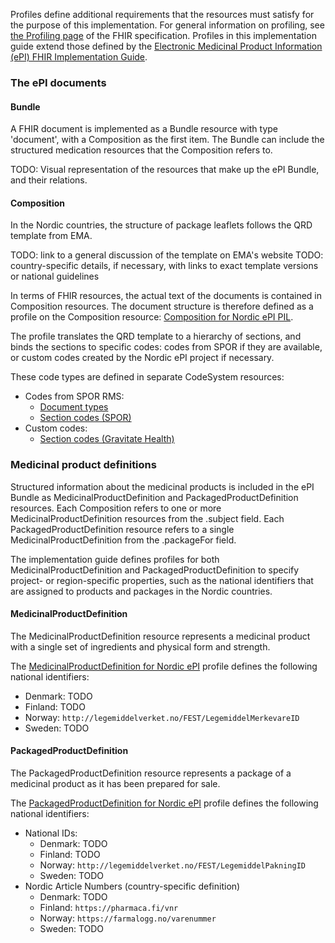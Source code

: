 Profiles define additional requirements that the resources must satisfy for the purpose of this implementation. For general information on profiling, see [the Profiling page](http://hl7.org/fhir/R5/profiling.html) of the FHIR specification. Profiles in this implementation guide extend those defined by the [Electronic Medicinal Product Information (ePI) FHIR Implementation Guide](http://hl7.org/fhir/uv/emedicinal-product-info/).

### The ePI documents

#### Bundle

A FHIR document is implemented as a Bundle resource with type 'document', with a Composition as the first item. The Bundle can include the structured medication resources that the Composition refers to.

TODO: Visual representation of the resources that make up the ePI Bundle, and their relations.

#### Composition

In the Nordic countries, the structure of package leaflets follows the QRD template from EMA.

TODO: link to a general discussion of the template on EMA's website
TODO: country-specific details, if necessary, with links to exact template versions or national guidelines

In terms of FHIR resources, the actual text of the documents is contained in Composition resources. The document structure is therefore defined as a profile on the Composition resource: [Composition for Nordic ePI PIL](StructureDefinition-Nordic-ePI-Composition-PIL.html).

The profile translates the QRD template to a hierarchy of sections, and binds the sections to specific codes: codes from SPOR if they are available, or custom codes created by the Nordic ePI project if necessary.

These code types are defined in separate CodeSystem resources:

* Codes from SPOR RMS:
  * [Document types](CodeSystem-EmaRmsDocTypes.html)
  * [Section codes (SPOR)](CodeSystem-EmaRmsQrd.html)
* Custom codes:
  * [Section codes (Gravitate Health)](CodeSystem-GhEpiSections.html)

### Medicinal product definitions

Structured information about the medicinal products is included in the ePI Bundle as MedicinalProductDefinition and PackagedProductDefinition resources. Each Composition refers to one or more MedicinalProductDefinition resources from the .subject field. Each PackagedProductDefinition resource refers to a single MedicinalProductDefinition from the .packageFor field.

The implementation guide defines profiles for both MedicinalProductDefinition and PackagedProductDefinition to specify project- or region-specific properties, such as the national identifiers that are assigned to products and packages in the Nordic countries.

#### MedicinalProductDefinition

The MedicinalProductDefinition resource represents a medicinal product with a single set of ingredients and physical form and strength.

The [MedicinalProductDefinition for Nordic ePI](StructureDefinition-Nordic-ePI-MedicinalProductDefinition.html) profile defines the following national identifiers:

* Denmark: TODO
* Finland: TODO
* Norway: `http://legemiddelverket.no/FEST/LegemiddelMerkevareID`
* Sweden: TODO

#### PackagedProductDefinition

The PackagedProductDefinition resource represents a package of a medicinal product as it has been prepared for sale.

The [PackagedProductDefinition for Nordic ePI](StructureDefinition-Nordic-ePI-PackagedProductDefinition.html) profile defines the following national identifiers:

* National IDs:
  * Denmark: TODO
  * Finland: TODO
  * Norway: `http://legemiddelverket.no/FEST/LegemiddelPakningID`
  * Sweden: TODO
* Nordic Article Numbers (country-specific definition)
  * Denmark: TODO
  * Finland: `https://pharmaca.fi/vnr`
  * Norway: `https://farmalogg.no/varenummer`
  * Sweden: TODO
